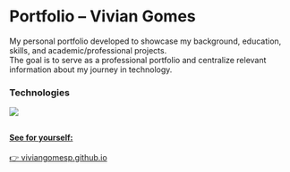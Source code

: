 # Portfolio – Vivian Gomes  

My personal portfolio developed to showcase my background, education, skills, and academic/professional projects.  
The goal is to serve as a professional portfolio and centralize relevant information about my journey in technology.  

### Technologies 
<a href="https://skillicons.dev">
  <img src="https://skillicons.dev/icons?i=html,css,js,figma" />

##

#### See for yourself:
👉 [viviangomesp.github.io](https://viviangomesp.github.io/)  
